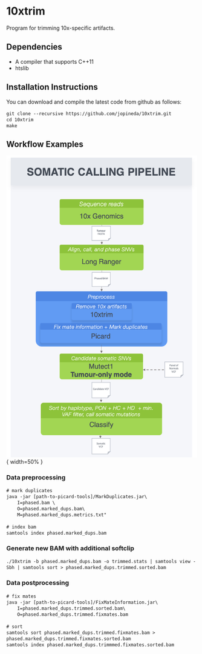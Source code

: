 # 10xtrim

Program for trimming 10x-specific artifacts.

## Dependencies

* A compiler that supports C++11
* htslib

## Installation Instructions
You can download and compile the latest code from github as follows:

```
git clone --recursive https://github.com/jopineda/10xtrim.git
cd 10xtrim
make
```

## Workflow Examples
![workflow](10xtrim_workflow.png){ width=50% }

### Data preprocessing

```
# mark duplicates
java -jar [path-to-picard-tools]/MarkDuplicates.jar\
    I=phased.bam \
    O=phased.marked_dups.bam\
    M=phased.marked_dups.metrics.txt"

# index bam
samtools index phased.marked_dups.bam
```

### Generate new BAM with additional softclip
```
./10xtrim -b phased.marked_dups.bam -o trimmed.stats | samtools view -Sbh | samtools sort > phased.marked_dups.trimmed.sorted.bam
```

### Data postprocessing
```
# fix mates
java -jar [path-to-picard-tools]/FixMateInformation.jar\
    I=phased.marked_dups.trimmed.sorted.bam\
    O=phased.marked_dups.trimmed.fixmates.bam

# sort
samtools sort phased.marked_dups.trimmed.fixmates.bam > phased.marked_dups.trimmed.fixmates.sorted.bam
samtools index phased.marked_dups.trimmmed.fixmates.sorted.bam
```
